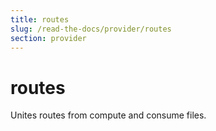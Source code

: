 ```yaml
---
title: routes
slug: /read-the-docs/provider/routes
section: provider
---
```

<a name="routes"></a>
# routes

Unites routes from compute and consume files.

